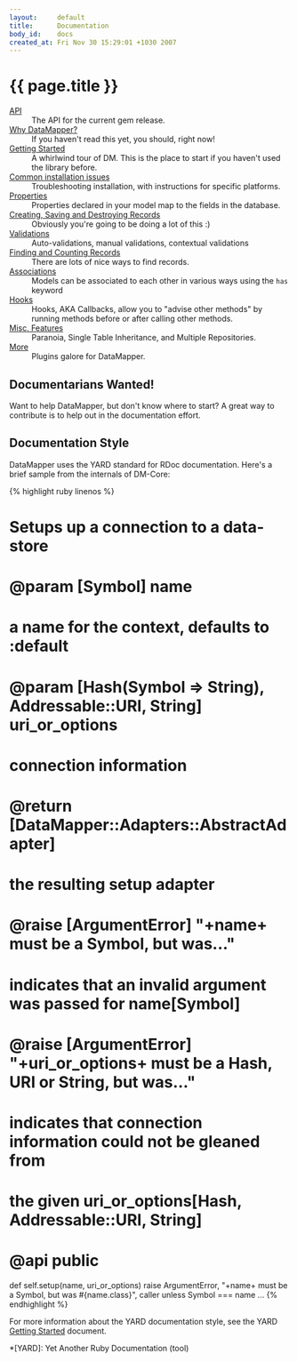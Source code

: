 ```yaml
---
layout:     default
title:      Documentation
body_id:    docs
created_at: Fri Nov 30 15:29:01 +1030 2007
---
```


{{ page.title }}
================

<dl>
  <dt><a href="http://rdoc.info/projects/datamapper/dm-core">API</a></dt>
  <dd>The API for the current gem release.</dd>
  <dt><a href="/why.html">Why DataMapper?</a></dt>
  <dd>If you haven't read this yet, you should, right now!</dd>
  <dt><a href="/getting-started.html">Getting Started</a></dt>
  <dd>A whirlwind tour of DM. This is the place to start if you haven't used the library before.</dd>
  <dt><a href="/docs/install.html">Common installation issues</a></dt>
  <dd>Troubleshooting installation, with instructions for specific platforms.</dd>
  <dt><a href="/docs/properties.html">Properties</a></dt>
  <dd>Properties declared in your model map to the fields in the database.</dd>
  <dt><a href="/docs/create_and_destroy.html">Creating, Saving and Destroying Records</a></dt>
  <dd>Obviously you're going to be doing a lot of this :)</dd>
  <dt><a href="/docs/validations.html">Validations</a></dt>
  <dd>Auto-validations, manual validations, contextual validations</dd>
  <dt><a href="/docs/find.html">Finding and Counting Records</a></dt>
  <dd>There are lots of nice ways to find records.</dd>
  <dt><a href="/docs/associations.html">Associations</a></dt>
  <dd>Models can be associated to each other in various ways using the <code>has</code> keyword</dd>
  <dt><a href="/docs/callbacks.html">Hooks</a></dt>
  <dd>Hooks, AKA Callbacks, allow you to "advise other methods" by running methods before or after calling other methods.</dd>
  <dt><a href="/docs/misc.html">Misc. Features</a></dt>
  <dd>Paranoia, Single Table Inheritance, and Multiple Repositories.</dd>
  <dt><a href="/docs/dm_more/index.html">More</a></dt>
  <dd>Plugins galore for DataMapper.</dd>
</dl>

Documentarians Wanted!
----------------------

Want to help DataMapper, but don't know where to start? A great way to
contribute is to help out in the documentation effort.

Documentation Style
-------------------

DataMapper uses the YARD standard for RDoc documentation. Here's a brief sample
from the internals of DM-Core:

{% highlight ruby linenos %}
# Setups up a connection to a data-store
#
# @param [Symbol] name
#   a name for the context, defaults to :default
# @param [Hash(Symbol => String), Addressable::URI, String] uri_or_options
#   connection information
#
# @return [DataMapper::Adapters::AbstractAdapter]
#   the resulting setup adapter
#
# @raise [ArgumentError] "+name+ must be a Symbol, but was..."
#   indicates that an invalid argument was passed for name[Symbol]
# @raise [ArgumentError] "+uri_or_options+ must be a Hash, URI or String, but was..."
#   indicates that connection information could not be gleaned from
#   the given uri_or_options[Hash, Addressable::URI, String]
#
# @api public
def self.setup(name, uri_or_options)
  raise ArgumentError, "+name+ must be a Symbol, but was #{name.class}", caller unless Symbol === name
  ...
{% endhighlight %}

For more information about the YARD documentation style, see the YARD
[Getting Started](http://yardoc.org/docs/yard/file:docs/GettingStarted.md) document.

*[YARD]: Yet Another Ruby Documentation (tool)
